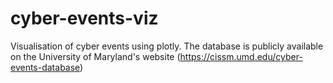 # cyber-events-viz
Visualisation of cyber events using plotly. The database is publicly available on the University of Maryland's website (https://cissm.umd.edu/cyber-events-database)
